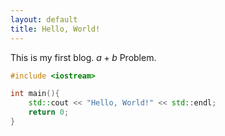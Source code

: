 ```yaml
---
layout: default
title: Hello, World!
---
```

This is my first blog.
$a + b$ Problem.
```C++
#include <iostream>

int main(){
	std::cout << "Hello, World!" << std::endl;
	return 0;
}
```

